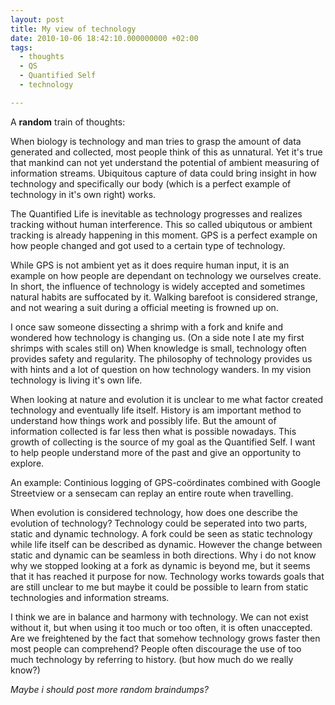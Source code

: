 ```yaml
---
layout: post
title: My view of technology
date: 2010-10-06 18:42:10.000000000 +02:00
tags:
  - thoughts
  - QS
  - Quantified Self
  - technology

---
```

A **random** train of thoughts:

When biology is technology and man tries to grasp the amount of data generated and collected, most people think of this as unnatural. Yet it's true that mankind can not yet understand the potential of ambient measuring of information streams. Ubiquitous capture of data could bring insight in how technology and specifically our body (which is a perfect example of technology in it's own right) works.

The Quantified Life is inevitable as technology progresses and realizes tracking without human interference. This so called ubiqutous or ambient tracking is already happening in this moment. GPS is a perfect example on how people changed and got used to a certain type of technology.

While GPS is not ambient yet as it does require human input, it is an example on how people are dependant on technology we ourselves create.  
In short, the influence of technology is widely accepted and sometimes natural habits are suffocated by it. Walking barefoot is considered strange, and not wearing a suit during a official meeting is frowned up on.

I once saw someone dissecting a shrimp with a fork and knife and wondered how technology is changing us. (On a side note I ate my first shrimps with scales still on) When knowledge is small, technology often provides safety and regularity. The philosophy of technology provides us with hints and a lot of question on how technology wanders. In my vision technology is living it's own life.

When looking at nature and evolution it is unclear to me what factor created technology and eventually life itself. History is am important method to understand how things work and possibly life. But the amount of information collected is far less then what is possible nowadays. This growth of collecting is the source of my goal as the Quantified Self. I want to help people understand more of the past and give an opportunity to explore.

An example: Continious logging of GPS-coördinates combined with Google Streetview or a sensecam can replay an entire route when travelling.

When evolution is considered technology, how does one describe the evolution of technology? Technology could be seperated into two parts, static and dynamic technology. A fork could be seen as static technology while life itself can be described as dynamic. However the change between static and dynamic can be seamless in both directions. Why i do not know why we stopped looking at a fork as dynamic is beyond me, but it seems that it has reached it purpose for now. Technology works towards goals that are still unclear to me but maybe it could be possible to learn from static technologies and information streams.

I think we are in balance and harmony with technology. We can not exist without it, but when using it too much or too often, it is often unaccepted. Are we freightened by the fact that somehow technology grows faster then most people can comprehend? People often discourage the use of too much technology by referring to history. (but how much do we really know?)

_Maybe i should post more random braindumps?_